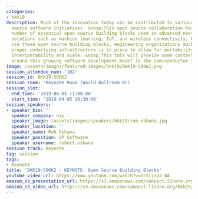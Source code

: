 ```yaml
---
categories:
- bkk19
description: Much of the innovation today can be contributed to various forms of open
  source software initiatives. &nbsp;This open source collaboration has produced a
  number of essential open source building blocks used in advanced next generation
  solutions such as machine learning, IoT, and wireless connectivity. However to effectively
  use these open source building blocks, engineering organizations much ensure the
  proper underlying infrastructure is in place to allow for portability, performance,
  interoperability and scale. &nbsp;This talk will provide some context and examples
  around this growing software development model in the semiconductor industry.
image: /assets/images/featured-images/bkk19/BKK19-500K2.png
session_attendee_num: '102'
session_id: BKK19-500K2
session_room: 'Keynote Room (World Ballroom BC) '
session_slot:
  end_time: '2019-04-05 11:00:00'
  start_time: '2019-04-05 10:30:00'
session_speakers:
- speaker_bio: ''
  speaker_company: nxp
  speaker_image: /assets/images/speakers/bkk19/rob-oshana.jpg
  speaker_location: ''
  speaker_name: Rob Oshana
  speaker_position: VP Software
  speaker_username: robert.oshana
session_track: Keynote
tag: session
tags:
- Keynote
title: 'BKK19-500K2 - KEYNOTE: Open Source Building Blocks'
youtube_video_url: https://www.youtube.com/watch?v=TcS1jo2a_QA
amazon_s3_presentation_url: https://s3.amazonaws.com/connect.linaro.org/bkk19/presentations/bkk19-500k2.pdf
amazon_s3_video_url: https://s3.amazonaws.com/connect.linaro.org/bkk19/videos/bkk19-500k2.mp4
---
```

